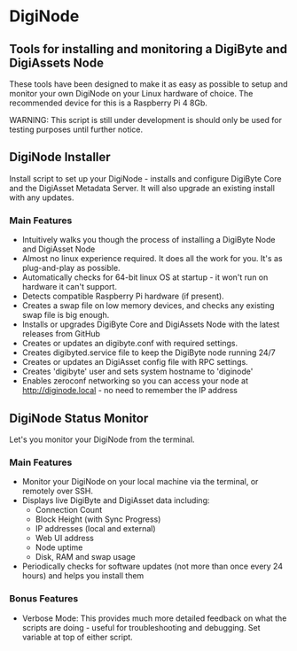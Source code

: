 # DigiNode
## Tools for installing and monitoring a DigiByte and DigiAssets Node

These tools have been designed to make it as easy as possible to setup and monitor your own DigiNode on your Linux hardware of choice. The recommended device for this is a Raspberry Pi 4 8Gb.

WARNING: This script is still under development is should only be used for testing purposes until further notice.


## DigiNode Installer

Install script to set up your DigiNode - installs and configure DigiByte Core and the DigiAsset Metadata Server. It will also upgrade an existing install with any updates.

### Main Features

- Intuitively walks you though the process of installing a DigiByte Node and DigiAsset Node
- Almost no linux experience required. It does all the work for you. It's as plug-and-play as possible.
- Automatically checks for 64-bit linux OS at startup - it won't run on hardware it can't support.
- Detects compatible Raspberry Pi hardware (if present).
- Creates a swap file on low memory devices, and checks any existing swap file is big enough.
- Installs or upgrades DigiByte Core and DigiAssets Node with the latest releases from GitHub
- Creates or updates an digibyte.conf with required settings.
- Creates digibyted.service file to keep the DigiByte node running 24/7
- Creates or updates an DigiAsset config file with RPC settings. 
- Creates 'digibyte' user and sets system hostname to 'diginode'
- Enables zeroconf networking so you can access your node at http://diginode.local - no need to remember the IP address


## DigiNode Status Monitor

Let's you monitor your DigiNode from the terminal.

### Main Features

- Monitor your DigiNode on your local machine via the terminal, or remotely over SSH.
- Displays live DigiByte and DigiAsset data including:
    + Connection Count
    + Block Height (with Sync Progress)
    + IP addresses (local and external)
    + Web UI address
    + Node uptime
    + Disk, RAM and swap usage
- Periodically checks for software updates (not more than once every 24 hours) and helps you install them


### Bonus Features

- Verbose Mode: This provides much more detailed feedback on what the scripts are doing - useful for troubleshooting and debugging. Set variable at top of either script.

